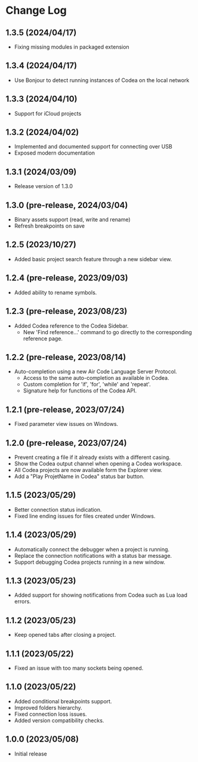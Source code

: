 # Change Log

## 1.3.5 (2024/04/17)
- Fixing missing modules in packaged extension

## 1.3.4 (2024/04/17)
- Use Bonjour to detect running instances of Codea on the local network

## 1.3.3 (2024/04/10)
- Support for iCloud projects

## 1.3.2 (2024/04/02)
- Implemented and documented support for connecting over USB
- Exposed modern documentation

## 1.3.1 (2024/03/09)
- Release version of 1.3.0

## 1.3.0 (pre-release, 2024/03/04)
- Binary assets support (read, write and rename)
- Refresh breakpoints on save

## 1.2.5 (2023/10/27)
- Added basic project search feature through a new sidebar view.

## 1.2.4 (pre-release, 2023/09/03)
- Added ability to rename symbols.

## 1.2.3 (pre-release, 2023/08/23)
- Added Codea reference to the Codea Sidebar.
  - New 'Find reference...' command to go directly to the corresponding reference page.

## 1.2.2 (pre-release, 2023/08/14)
- Auto-completion using a new Air Code Language Server Protocol.
  - Access to the same auto-completion as available in Codea.
  - Custom completion for 'if', 'for', 'while' and 'repeat'.
  - Signature help for functions of the Codea API.

## 1.2.1 (pre-release, 2023/07/24)
- Fixed parameter view issues on Windows.

## 1.2.0 (pre-release, 2023/07/24)

- Prevent creating a file if it already exists with a different casing.
- Show the Codea output channel when opening a Codea workspace.
- All Codea projects are now available form the Explorer view.
- Add a "Play ProjetName in Codea" status bar button.

## 1.1.5 (2023/05/29)

- Better connection status indication.
- Fixed line ending issues for files created under Windows.

## 1.1.4 (2023/05/29)

- Automatically connect the debugger when a project is running.
- Replace the connection notifications with a status bar message.
- Support debugging Codea projects running in a new window.

## 1.1.3 (2023/05/23)

- Added support for showing notifications from Codea such as Lua load errors.

## 1.1.2 (2023/05/23)

- Keep opened tabs after closing a project.

## 1.1.1 (2023/05/22)

- Fixed an issue with too many sockets being opened.

## 1.1.0 (2023/05/22)

- Added conditional breakpoints support.
- Improved folders hierarchy.
- Fixed connection loss issues.
- Added version compatibility checks.

## 1.0.0 (2023/05/08)

- Initial release
